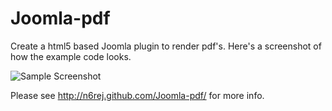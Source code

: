 Joomla-pdf
==========

Create a html5 based Joomla plugin to render pdf's.
Here's a screenshot of how the example code looks.

![Sample Screenshot](https://github.com/N6REJ/Joomla-pdf/raw/master/example/images/screenshot.jpg)

Please see http://n6rej.github.com/Joomla-pdf/ for more info.